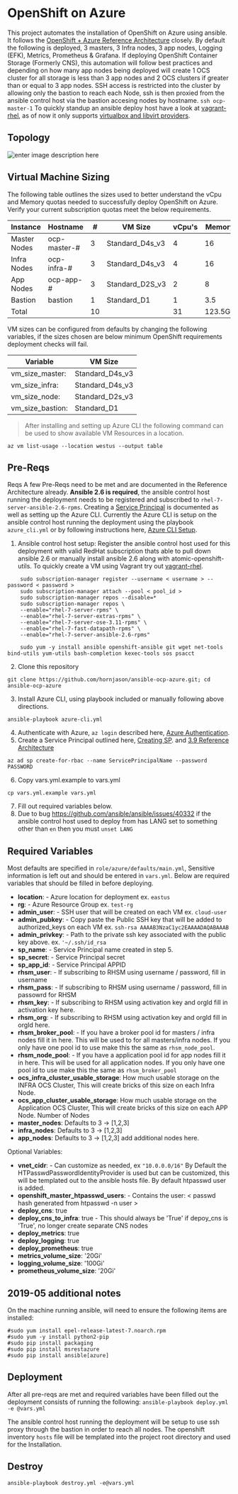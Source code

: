 

# OpenShift on Azure
This project automates the installation of OpenShift on Azure using ansible.  It follows the [OpenShift + Azure Reference Architecture](https://access.redhat.com/documentation/en-us/reference_architectures/2018/html-single/deploying_and_managing_openshift_3.9_on_azure/) closely. By default the following is deployed, 3 masters, 3 Infra nodes, 3 app nodes, Logging (EFK), Metrics, Prometheus & Grafana. If deploying OpenShift Container Storage (Formerly CNS), this automation will follow best practices and depending on how many app nodes being deployed will create 1 OCS cluster for all storage is less than 3 app nodes and 2 OCS clusters if greater than or equal to 3 app nodes.  SSH access is restricted into the cluster by allowing only the bastion to reach each Node,  ssh is then proxied from the ansible control host via the bastion accesing nodes by hostname.  `ssh ocp-master-1`    To quickly standup an ansible deploy host have a look at [vagrant-rhel](https://github.com/hornjason/vagrant-rhel),  as of now it only supports [virtualbox and libvirt providers](https://app.vagrantup.com/jasonhorn/boxes/rhel7).


## Topology

![enter image description here](https://access.redhat.com/webassets/avalon/d/Reference_Architectures-2018-Deploying_and_Managing_OpenShift_3.9_on_Azure-en-US/images/582f7bc50a94c64d5fbc330296a2697a/topology.png)

## Virtual Machine Sizing
The following table outlines the sizes used to better understand the vCpu and Memory quotas needed to successfully deploy OpenShift on Azure.  Verify your current subscription quotas meet the below requirements.

Instance | Hostname | # |VM Size | vCpu's | Memory  
-------- | -------- | - | ------ | ------ | ----- 
Master Nodes | ocp-master-# | 3 | Standard_D4s_v3 | 4 | 16  
Infra Nodes | ocp-infra-# | 3 | Standard_D4s_v3 | 4 | 16   
App Nodes | ocp-app-# | 3 | Standard_D2S_v3 | 2 | 8  
Bastion | bastion | 1 | Standard_D1 | 1 | 3.5
Total | | 10 | | 31 | 123.5Gb 


VM sizes can be configured from defaults by changing the following variables, if the sizes chosen are below minimum OpenShift requirements deployment checks will fail.


| Variable | VM Size
| -- | ---- |
| vm_size_master: | Standard_D4s_v3
| vm_size_infra: | Standard_D4s_v3
| vm_size_node:  | Standard_D2s_v3
| vm_size_bastion: | Standard_D1


>After installing and setting up Azure CLI the following command can be used to show available VM Resources in a location.
```
az vm list-usage --location westus --output table
```

## Pre-Reqs

Reqs
A few Pre-Reqs need to be met and are documented in the Reference Architecture already.  **Ansible 2.6 is required**, the ansible control host running the deployment needs to be registered and subscribed to `rhel-7-server-ansible-2.6-rpms`.  Creating a [Service Principal](https://access.redhat.com/documentation/en-us/reference_architectures/2018/html-single/deploying_and_managing_openshift_3.9_on_azure/#service_principal) is documented as well as setting up the Azure CLI.  Currently the Azure CLI is setup on the ansible control host running the deployment using the playbook `azure_cli.yml` or by following instructions here, [Azure CLI Setup](https://docs.microsoft.com/en-us/cli/azure/create-an-azure-service-principal-azure-cli?toc=%2Fazure%2Fazure-resource-manager%2Ftoc.json&view=azure-cli-latest).

 1. Ansible control host setup:
    Register the ansible control host used for this deployment with valid RedHat subscription thats able to pull down ansible     2.6 or manually install ansible 2.6 along with atomic-openshift-utils.  To quickly create a VM using Vagrant try out [vagrant-rhel](https://github.com/hornjason/vagrant-rhel).
```
    sudo subscription-manager register --username < username > --password < password >
    sudo subscription-manager attach --pool < pool_id >
    sudo subscription-manager repos --disable=*
    sudo subscription-manager repos \
    --enable="rhel-7-server-rpms" \
    --enable="rhel-7-server-extras-rpms" \
    --enable="rhel-7-server-ose-3.11-rpms" \
    --enable="rhel-7-fast-datapath-rpms" \
    --enable="rhel-7-server-ansible-2.6-rpms"

    sudo yum -y install ansible openshift-ansible git wget net-tools bind-utils yum-utils bash-completion kexec-tools sos psacct

```

 2. Clone this repository

 ```
 git clone https://github.com/hornjason/ansible-ocp-azure.git; cd ansible-ocp-azure
 ```
 3.  Install Azure CLI,  using playbook included or manually following above directions.
 ```
 ansible-playbook azure-cli.yml
 ```
 4. Authenticate with Azure,  `az login`  described here, [Azure Authentication](https://docs.microsoft.com/en-us/cli/azure/authenticate-azure-cli?view=azure-cli-latest).
 5. Create a Service Principal outlined here, [Creating SP](https://docs.microsoft.com/en-us/cli/azure/create-an-azure-service-principal-azure-cli?toc=%2Fazure%2Fazure-resource-manager%2Ftoc.json&view=azure-cli-latest). and [3.9 Reference Architecture](https://access.redhat.com/documentation/en-us/reference_architectures/2018/html-single/deploying_and_managing_openshift_3.9_on_azure/#service_principal)
 ```
 az ad sp create-for-rbac --name ServicePrincipalName --password PASSWORD
 ```
 6. Copy vars.yml.example to vars.yml
  ```
  cp vars.yml.example vars.yml 
  ```
 7. Fill out required variables below.
 8. Due to bug https://github.com/ansible/ansible/issues/40332 if the ansible control host used to deploy from has LANG set to something other than `en` then you must  `unset LANG`

## Required Variables
Most defaults are specified in `role/azure/defaults/main.yml`,  Sensitive information is left out and should be entered in `vars.yml`.  Below are required variables that should be filled in before deploying.

 - **location**:  - Azure location for deployment ex. `eastus`
 - **rg**:  - Azure Resource Group ex. `test-rg`
 - **admin_user**: - SSH user that will be created on each VM ex. `cloud-user`
 - **admin_pubkey**: - Copy paste the Public SSH key that will be added to authorized_keys on each VM ex.
 `ssh-rsa AAAAB3NzaC1yc2EAAAADAQABAAAB`
 - **admin_privkey**: - Path to the private ssh key associated with the public key above.  ex. `'~/.ssh/id_rsa`
 - **sp_name**: - Service Principal name created in step 5.
 - **sp_secret**: - Service Principal secret 
 - **sp_app_id**: - Service Principal APPID
 - **rhsm_user**: - If subscribing to RHSM using username / password, fill in username
 - **rhsm_pass**: - If subscribing to RHSM using username / password, fill in passowrd for RHSM 
 - **rhsm_key**: -  If subscribing to RHSM using activation key and orgId fill in activation key here.
 - **rhsm_org**: - If subscribing to RHSM using activation key and orgId fill in orgId here.
 - **rhsm_broker_pool**: - If you have a broker pool id for masters / infra nodes fill it in here.  This will be used to for all masters/infra nodes.  If you only have one pool id to use make this the same as `rhsm_node_pool`.
 - **rhsm_node_pool**: - If you have a application pool id for app nodes fill it in here.  This will be used for all application nodes.  If you only have one pool id to use make this the same as `rhsm_broker_pool`
- **ocs_infra_cluster_usable_storage**: How much usable storage on the INFRA OCS Cluster,  This will create bricks of this size on each Infra Node.
- **ocs_app_cluster_usable_storage**: How much usable storage on the Application OCS Cluster,  This will create bricks of this size on each APP Node.
Number of Nodes
 - **master_nodes**: Defaults to 3 -> [1,2,3]
 - **infra_nodes**:  Defaults to 3 -> [1,2,3]
 - **app_nodes**:    Defaults to 3 -> [1,2,3] add additional nodes here.
 
Optional Variables:

 - **vnet_cidr**: - Can customize as needed, ex `"10.0.0.0/16"`
By Default the HTPasswdPasswordIdentityProvider is used but can be customized,  this will be templated out to the ansible hosts file.  By default htpasswd user is added.
- **openshift_master_htpasswd_users**: - Contains the user: < passwd hash generated from htpasswd -n user >
- **deploy_cns**: true
- **deploy_cns_to_infra**: true  - This should always be 'True' if depoy_cns is 'True', no longer create separate CNS nodes
- **deploy_metrics**: true
- **deploy_logging**: true
- **deploy_prometheus**: true
- **metrics_volume_size**: '20Gi'
- **logging_volume_size**: '100Gi'
- **prometheus_volume_size**: '20Gi'

## 2019-05 additional notes
On the machine running ansible, will need to ensure the following items are installed:
  ```
#sudo yum install epel-release-latest-7.noarch.rpm
#sudo yum -y install python2-pip
#sudo pip install packaging
#sudo pip install msrestazure
#sudo pip install ansible[azure]
  ```


## Deployment
After all pre-reqs are met and required variables have been filled out the deployment consists of running the following:
`ansible-playbook deploy.yml -e @vars.yml`

The ansible control host running the deployment will be setup to use ssh proxy through the bastion in order to reach all nodes.  The openshift inventory `hosts` file will be templated into the project root directory and used for the Installation.  

## Destroy
`ansible-playbook destroy.yml -e@vars.yml`
